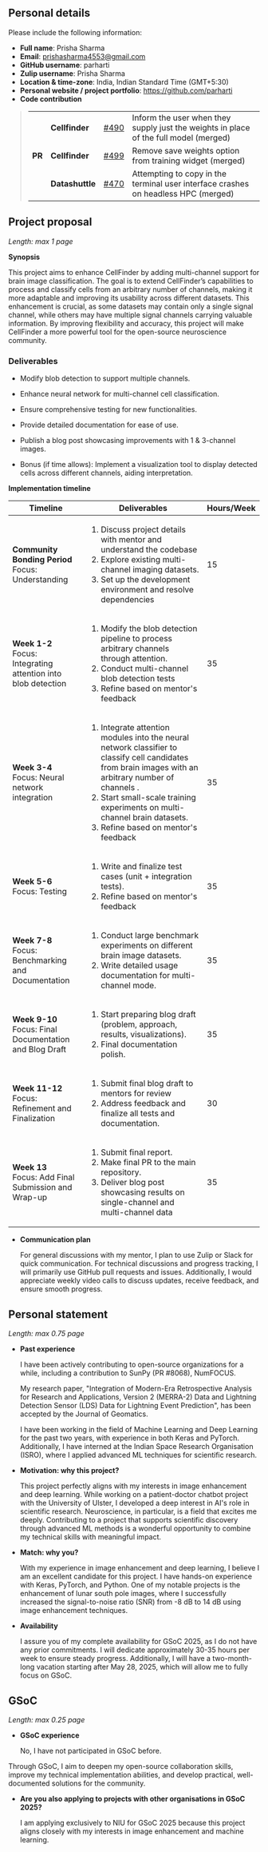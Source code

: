 ## Personal details

Please include the following information:

- **Full name**: Prisha Sharma
- **Email**: prishasharma4553@gmail.com
- **GitHub username**: parharti
- **Zulip username**: Prisha Sharma
- **Location & time-zone**: India, Indian Standard Time (GMT+5:30)
- **Personal website / project portfolio**: https://github.com/parharti
- **Code contribution**
<blockquote>
    <table>
        <tr>
            <td rowspan="5"><strong>PR</strong></td>
            <td><strong>Cellfinder</strong></td>
            <td><a href="https://github.com/brainglobe/cellfinder/pull/490">#490</a></td>
            <td>Inform the user when they supply just the weights in place of the full model (merged)</td>
        </tr>
        <tr>
            <td><strong>Cellfinder</strong></td>
            <td><a href="https://github.com/brainglobe/cellfinder/pull/499">#499</a></td>
            <td>Remove save weights option from training widget (merged)</td>
        </tr>
        <tr>
            <td><strong>Datashuttle</strong></td>
            <td><a href="https://github.com/neuroinformatics-unit/datashuttle/pull/470">#470</a></td>
            <td>Attempting to copy in the terminal user interface crashes on headless HPC (merged)</td>
        </tr>
    </table>
</blockquote>



## Project proposal

_Length: max 1 page_

**Synopsis**

This project aims to enhance CellFinder by adding multi-channel support for brain image classification. The goal is to extend CellFinder’s capabilities to process and classify cells from an arbitrary number of channels, making it more adaptable and improving its usability across different datasets. This enhancement is crucial, as some datasets may contain only a single signal channel, while others may have multiple signal channels carrying valuable information. By improving flexibility and accuracy, this project will make CellFinder a more powerful tool for the open-source neuroscience community.

### Deliverables

- Modify blob detection to support multiple channels.

- Enhance neural network for multi-channel cell classification.

- Ensure comprehensive testing for new functionalities.

- Provide detailed documentation for ease of use.

- Publish a blog post showcasing improvements with 1 & 3-channel images.

-  Bonus (if time allows): Implement a visualization tool to display detected cells across different channels, aiding interpretation.

**Implementation timeline**

<table>
  <thead>
    <tr>
      <th>Timeline</th>
      <th>Deliverables</th>
      <th>Hours/Week</th>
    </tr>
  </thead>
  <tbody>
    <tr>
      <td><b>Community Bonding Period</b><br>Focus: Understanding</td>
      <td>
        <ol type="1">
          <li>Discuss project details with mentor and understand the codebase</li>
          <li>Explore existing multi-channel imaging datasets.</li>
          <li>Set up the development environment and resolve dependencies</li>
        </ol>
      </td>
      <td>15</td>
    </tr>
    <tr>
      <td><b>Week 1-2</b><br>Focus: Integrating attention into blob detection</td>
      <td>
        <ol type="1">
          <li>Modify the blob detection pipeline to process arbitrary channels through attention.</li>
          <li>Conduct multi-channel blob detection tests</li>
          <li>Refine based on mentor's feedback</li>
        </ol>
      </td>
      <td>35</td>
    </tr>
    <tr>
      <td><b>Week 3-4</b><br>Focus: Neural network integration</td>
      <td>
        <ol type="1">
          <li>Integrate attention modules into the neural network classifier to classify cell candidates from brain images with an arbitrary number of channels  .</li>
          <li>Start small-scale training experiments on multi-channel brain datasets.</li>
          <li>Refine based on mentor's feedback</li>
        </ol>
      </td>
      <td>35</td>
    </tr>
    <tr>
      <td><b>Week 5-6</b><br>Focus: Testing </td>
      <td>
        <ol type="1">
          <li>Write and finalize test cases (unit + integration tests).</li>
          <li>Refine based on mentor's feedback</li>
        </ol>
      </td>
      <td>35</td>
    </tr>
    <tr>
      <td><b>Week 7-8 </b><br>Focus: Benchmarking and Documentation</td>
      <td>
        <ol type="1">
          <li>Conduct large benchmark experiments on different brain image datasets.</li>
          <li>Write detailed usage documentation for multi-channel mode.</li>
        </ol>
      </td>
      <td>35</td>
    </tr>
    <tr>
      <td><b>Week 9-10</b><br>Focus: Final Documentation and Blog Draft</td>
      <td>
        <ol type="1">
          <li>Start preparing blog draft (problem, approach, results, visualizations).</li>
          <li>Final documentation polish.</li>
        </ol>
      </td>
      <td>35</td>
    </tr>
    <tr>
      <td><b>Week 11-12</b><br>Focus: Refinement and Finalization</td>
      <td>
        <ol type="1">
          <li>Submit final blog draft to mentors for review</li>
          <li>Address feedback and finalize all tests and documentation.</li>
        </ol>
      </td>
      <td>30</td>
    </tr>
    <tr>
      <td><b>Week 13</b><br>Focus: Add Final Submission and Wrap-up</td>
      <td>
        <ol type="1">
          <li> Submit final report.</li>
          <li>Make final PR to the main repository.</li>
          <li>Deliver blog post showcasing results on single-channel and multi-channel data</li>
        </ol>
      </td>
      <td>35</td>
    </tr>
    <tr>
  </tbody>
</table>

- **Communication plan**

  For general discussions with my mentor, I plan to use Zulip or Slack for quick communication. For technical discussions and progress tracking, I will primarily use GitHub pull requests and issues. Additionally, I would appreciate weekly video calls to discuss updates, receive feedback, and ensure smooth progress.

## Personal statement

_Length: max 0.75 page_

- **Past experience**

  I have been actively contributing to open-source organizations for a while, including a contribution to SunPy (PR #8068), NumFOCUS.

  My research paper, "Integration of Modern-Era Retrospective Analysis for Research and Applications, Version 2 (MERRA-2) Data and Lightning Detection Sensor (LDS) Data for Lightning Event Prediction", has been accepted by the Journal of Geomatics.

  I have been working in the field of Machine Learning and Deep Learning for the past two years, with experience in both Keras and PyTorch. Additionally, I have interned at the Indian Space Research Organisation (ISRO), where I applied advanced ML techniques for scientific research.

- **Motivation: why this project?**

  This project perfectly aligns with my interests in image enhancement and deep learning. While working on a patient-doctor chatbot project with the University of Ulster, I developed a deep interest in AI's role in scientific research. Neuroscience, in particular, is a field that excites me deeply. Contributing to a project that supports scientific discovery through advanced ML methods is a wonderful opportunity to combine my technical skills with meaningful impact.

- **Match: why you?**

  With my experience in image enhancement and deep learning, I believe I am an excellent candidate for this project. I have hands-on experience with Keras, PyTorch, and Python. One of my notable projects is the enhancement of lunar south pole images, where I successfully increased the signal-to-noise ratio (SNR) from -8 dB to 14 dB using image enhancement techniques.

- **Availability**

  I assure you of my complete availability for GSoC 2025, as I do not have any prior commitments. I will dedicate approximately 30-35 hours per week to ensure steady progress. Additionally, I will have a two-month-long vacation starting after May 28, 2025, which will allow me to fully focus on GSoC.

## GSoC

_Length: max 0.25 page_

- **GSoC experience**

  No, I have not participated in GSoC before.

Through GSoC, I aim to deepen my open-source collaboration skills, improve my technical implementation abilities, and develop practical, well-documented solutions for the community.

- **Are you also applying to projects with other organisations in GSoC 2025?**

  I am applying exclusively to NIU for GSoC 2025 because this project aligns closely with my interests in image enhancement and machine learning.
